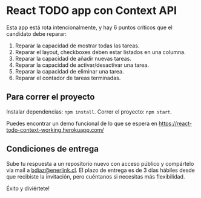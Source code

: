 # React TODO app con Context API

Esta app está rota intencionalmente, y hay 6 puntos críticos que el candidato debe reparar:

1. Reparar la capacidad de mostrar todas las tareas.
2. Reparar el layout, checkboxes deben estar listados en una columna.
3. Reparar la capacidad de añadir nuevas tareas.
4. Reparar la capacidad de activar/desactivar una tarea.
5. Reparar la capacidad de eliminar una tarea.
6. Reparar el contador de tareas terminadas.

## Para correr el proyecto

Instalar dependencias: `npm install`. Correr el proyecto: `npm start`.

Puedes encontrar un demo funcional de lo que se espera en https://react-todo-context-working.herokuapp.com/


## Condiciones de entrega

Sube tu respuesta a un repositorio nuevo con acceso público y compártelo vía mail a bdiaz@enerlink.cl. El plazo de entrega es de 3 días hábiles desde que recibiste la invitación, pero cuéntanos si necesitas más flexibilidad.

Éxito y diviértete!
